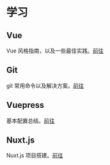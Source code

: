 # 学习

## Vue

Vue 风格指南，以及一些最佳实践。[前往](./vue/)

## Git

git 常用命令以及解决方案。[前往](./git/)

## Vuepress

基本配置总结。[前往](./vuepress/)

## Nuxt.js

Nuxt.js 项目搭建。[前往](./nuxtjs/)
